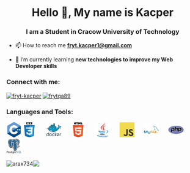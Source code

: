 <h1 align="center">Hello 👋, My name is Kacper</h1>
<h3 align="center">I am a Student in Cracow University of Technology</h3>

- 📫 How to reach me **fryt.kacper1@gmail.com**

- 🌱 I’m currently learning **new technologies to improve my Web Developer skills**

<h3 align="left">Connect with me:</h3>
<p align="left">
<a href="https://linkedin.com/in/fryt-kacper" target="blank"><img align="center" src="https://raw.githubusercontent.com/rahuldkjain/github-profile-readme-generator/master/src/images/icons/Social/linked-in-alt.svg" alt="fryt-kacper" height="30" width="40" /></a>
<a href="https://instagram.com/frytqa89" target="blank"><img align="center" src="https://raw.githubusercontent.com/rahuldkjain/github-profile-readme-generator/master/src/images/icons/Social/instagram.svg" alt="frytqa89" height="30" width="40" /></a>
</p>

<h3 align="left">Languages and Tools:</h3>
<p align="left"><img src="https://raw.githubusercontent.com/devicons/devicon/master/icons/cplusplus/cplusplus-original.svg" alt="cplusplus" width="40" height="40"/><img style="margin-right: 20px;" src="https://raw.githubusercontent.com/devicons/devicon/master/icons/css3/css3-original-wordmark.svg" alt="css3" width="40" height="40"/>
<img style="margin-right: 20px;" src="https://raw.githubusercontent.com/devicons/devicon/master/icons/docker/docker-original-wordmark.svg" alt="docker" width="40" height="40"/>
<img style="margin-right: 20px;" src="https://raw.githubusercontent.com/devicons/devicon/master/icons/html5/html5-original-wordmark.svg" alt="html5" width="40" height="40"/>
<img style="margin-right: 20px;" src="https://raw.githubusercontent.com/devicons/devicon/master/icons/java/java-original.svg" alt="java" width="40" height="40"/>
<img style="margin-right: 20px;" src="https://raw.githubusercontent.com/devicons/devicon/master/icons/javascript/javascript-original.svg" alt="javascript" width="40" height="40"/>
<img style="margin-right: 20px;" src="https://raw.githubusercontent.com/devicons/devicon/master/icons/mysql/mysql-original-wordmark.svg" alt="mysql" width="40" height="40"/>
<img style="margin-right: 20px;" src="https://raw.githubusercontent.com/devicons/devicon/master/icons/php/php-original.svg" alt="php" width="40" height="40"/>
<img style="margin-right: 20px;" src="https://raw.githubusercontent.com/devicons/devicon/master/icons/postgresql/postgresql-original-wordmark.svg" alt="postgresql" width="40" height="40"/> </p>

<p><img align="left" src="https://github-readme-stats.vercel.app/api/top-langs?username=arax734&show_icons=true&locale=en&layout=compact" alt="arax734" /></p>
<p><img src="https://github.r2v.ch/codewars?user=Arax734&name=true&stroke=rgb(0,0,0)&top_languages=true&hide_clan=true&theme=gradient_by_level"></p>
